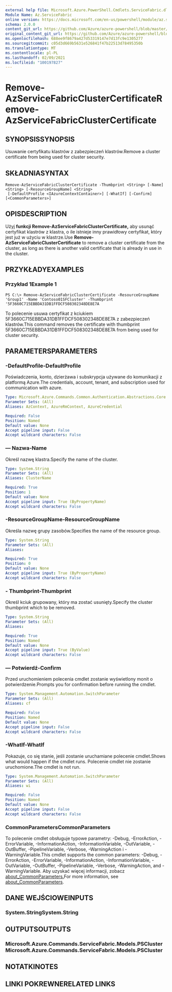 ```yaml
---
external help file: Microsoft.Azure.PowerShell.Cmdlets.ServiceFabric.dll-Help.xml
Module Name: Az.ServiceFabric
online version: https://docs.microsoft.com/en-us/powershell/module/az.servicefabric/remove-azservicefabricclustercertificate
schema: 2.0.0
content_git_url: https://github.com/Azure/azure-powershell/blob/master/src/ServiceFabric/ServiceFabric/help/Remove-AzServiceFabricClusterCertificate.md
original_content_git_url: https://github.com/Azure/azure-powershell/blob/master/src/ServiceFabric/ServiceFabric/help/Remove-AzServiceFabricClusterCertificate.md
ms.openlocfilehash: 688ee9f8679a427d53319147e7d13fc9e1305277
ms.sourcegitcommit: c05d3d669b5631e526841f47b22513d78495350b
ms.translationtype: MT
ms.contentlocale: pl-PL
ms.lasthandoff: 02/09/2021
ms.locfileid: "100197827"
---
```

# <span data-ttu-id="c31f8-101">Remove-AzServiceFabricClusterCertificate</span><span class="sxs-lookup"><span data-stu-id="c31f8-101">Remove-AzServiceFabricClusterCertificate</span></span>

## <span data-ttu-id="c31f8-102">SYNOPSIS</span><span class="sxs-lookup"><span data-stu-id="c31f8-102">SYNOPSIS</span></span>
<span data-ttu-id="c31f8-103">Usuwanie certyfikatu klastrów z zabezpieczeń klastrów.</span><span class="sxs-lookup"><span data-stu-id="c31f8-103">Remove a cluster certificate from being used for cluster security.</span></span>

## <span data-ttu-id="c31f8-104">SKŁADNIA</span><span class="sxs-lookup"><span data-stu-id="c31f8-104">SYNTAX</span></span>

```
Remove-AzServiceFabricClusterCertificate -Thumbprint <String> [-Name] <String> [-ResourceGroupName] <String>
 [-DefaultProfile <IAzureContextContainer>] [-WhatIf] [-Confirm] [<CommonParameters>]
```

## <span data-ttu-id="c31f8-105">OPIS</span><span class="sxs-lookup"><span data-stu-id="c31f8-105">DESCRIPTION</span></span>
<span data-ttu-id="c31f8-106">Użyj **funkcji Remove-AzServiceFabricClusterCertificate,** aby usunąć certyfikat klastrów z klastra, o ile istnieje inny prawidłowy certyfikat, który jest już w użyciu w klastrze.</span><span class="sxs-lookup"><span data-stu-id="c31f8-106">Use **Remove-AzServiceFabricClusterCertificate** to remove a cluster certificate from the cluster, as long as there is another valid certificate that is already in use in the cluster.</span></span>

## <span data-ttu-id="c31f8-107">PRZYKŁADY</span><span class="sxs-lookup"><span data-stu-id="c31f8-107">EXAMPLES</span></span>

### <span data-ttu-id="c31f8-108">Przykład 1</span><span class="sxs-lookup"><span data-stu-id="c31f8-108">Example 1</span></span>
```
PS C:\> Remove-AzServiceFabricClusterCertificate -ResourceGroupName 'Group1' -Name 'Contoso01SFCluster' -Thumbprint '5F3660C715EBBDA31DB1FFDCF508302348DE8E7A
```

<span data-ttu-id="c31f8-109">To polecenie usuwa certyfikat z kciukiem 5F3660C715EBBDA31DB1FFDCF508302348DE8E7A z zabezpieczeń klastrów.</span><span class="sxs-lookup"><span data-stu-id="c31f8-109">This command removes the certificate with thumbprint 5F3660C715EBBDA31DB1FFDCF508302348DE8E7A from being used for cluster security.</span></span>

## <span data-ttu-id="c31f8-110">PARAMETERS</span><span class="sxs-lookup"><span data-stu-id="c31f8-110">PARAMETERS</span></span>

### <span data-ttu-id="c31f8-111">-DefaultProfile</span><span class="sxs-lookup"><span data-stu-id="c31f8-111">-DefaultProfile</span></span>
<span data-ttu-id="c31f8-112">Poświadczenia, konto, dzierżawa i subskrypcja używane do komunikacji z platformą Azure.</span><span class="sxs-lookup"><span data-stu-id="c31f8-112">The credentials, account, tenant, and subscription used for communication with azure.</span></span>

```yaml
Type: Microsoft.Azure.Commands.Common.Authentication.Abstractions.Core.IAzureContextContainer
Parameter Sets: (All)
Aliases: AzContext, AzureRmContext, AzureCredential

Required: False
Position: Named
Default value: None
Accept pipeline input: False
Accept wildcard characters: False
```

### <span data-ttu-id="c31f8-113">— Nazwa</span><span class="sxs-lookup"><span data-stu-id="c31f8-113">-Name</span></span>
<span data-ttu-id="c31f8-114">Określ nazwę klastra.</span><span class="sxs-lookup"><span data-stu-id="c31f8-114">Specify the name of the cluster.</span></span>

```yaml
Type: System.String
Parameter Sets: (All)
Aliases: ClusterName

Required: True
Position: 1
Default value: None
Accept pipeline input: True (ByPropertyName)
Accept wildcard characters: False
```

### <span data-ttu-id="c31f8-115">-ResourceGroupName</span><span class="sxs-lookup"><span data-stu-id="c31f8-115">-ResourceGroupName</span></span>
<span data-ttu-id="c31f8-116">Określa nazwę grupy zasobów.</span><span class="sxs-lookup"><span data-stu-id="c31f8-116">Specifies the name of the resource group.</span></span>

```yaml
Type: System.String
Parameter Sets: (All)
Aliases:

Required: True
Position: 0
Default value: None
Accept pipeline input: True (ByPropertyName)
Accept wildcard characters: False
```

### <span data-ttu-id="c31f8-117">- Thumbprint</span><span class="sxs-lookup"><span data-stu-id="c31f8-117">-Thumbprint</span></span>
<span data-ttu-id="c31f8-118">Określ kciuk grupowany, który ma zostać usunięty.</span><span class="sxs-lookup"><span data-stu-id="c31f8-118">Specify the cluster thumbprint which to be removed.</span></span>

```yaml
Type: System.String
Parameter Sets: (All)
Aliases:

Required: True
Position: Named
Default value: None
Accept pipeline input: True (ByValue)
Accept wildcard characters: False
```

### <span data-ttu-id="c31f8-119">— Potwierdź</span><span class="sxs-lookup"><span data-stu-id="c31f8-119">-Confirm</span></span>
<span data-ttu-id="c31f8-120">Przed uruchomieniem polecenia cmdlet zostanie wyświetlony monit o potwierdzenie.</span><span class="sxs-lookup"><span data-stu-id="c31f8-120">Prompts you for confirmation before running the cmdlet.</span></span>

```yaml
Type: System.Management.Automation.SwitchParameter
Parameter Sets: (All)
Aliases: cf

Required: False
Position: Named
Default value: None
Accept pipeline input: False
Accept wildcard characters: False
```

### <span data-ttu-id="c31f8-121">-WhatIf</span><span class="sxs-lookup"><span data-stu-id="c31f8-121">-WhatIf</span></span>
<span data-ttu-id="c31f8-122">Pokazuje, co się stanie, jeśli zostanie uruchamiane polecenie cmdlet.</span><span class="sxs-lookup"><span data-stu-id="c31f8-122">Shows what would happen if the cmdlet runs.</span></span> <span data-ttu-id="c31f8-123">Polecenie cmdlet nie zostanie uruchomione.</span><span class="sxs-lookup"><span data-stu-id="c31f8-123">The cmdlet is not run.</span></span>

```yaml
Type: System.Management.Automation.SwitchParameter
Parameter Sets: (All)
Aliases: wi

Required: False
Position: Named
Default value: None
Accept pipeline input: False
Accept wildcard characters: False
```

### <span data-ttu-id="c31f8-124">CommonParameters</span><span class="sxs-lookup"><span data-stu-id="c31f8-124">CommonParameters</span></span>
<span data-ttu-id="c31f8-125">To polecenie cmdlet obsługuje typowe parametry: -Debug, -ErrorAction, -ErrorVariable, -InformationAction, -InformationVariable, -OutVariable, -OutBuffer, -PipelineVariable, -Verbose, -WarningAction i -WarningVariable.</span><span class="sxs-lookup"><span data-stu-id="c31f8-125">This cmdlet supports the common parameters: -Debug, -ErrorAction, -ErrorVariable, -InformationAction, -InformationVariable, -OutVariable, -OutBuffer, -PipelineVariable, -Verbose, -WarningAction, and -WarningVariable.</span></span> <span data-ttu-id="c31f8-126">Aby uzyskać więcej informacji, zobacz [about_CommonParameters.](http://go.microsoft.com/fwlink/?LinkID=113216)</span><span class="sxs-lookup"><span data-stu-id="c31f8-126">For more information, see [about_CommonParameters](http://go.microsoft.com/fwlink/?LinkID=113216).</span></span>

## <span data-ttu-id="c31f8-127">DANE WEJŚCIOWE</span><span class="sxs-lookup"><span data-stu-id="c31f8-127">INPUTS</span></span>

### <span data-ttu-id="c31f8-128">System.String</span><span class="sxs-lookup"><span data-stu-id="c31f8-128">System.String</span></span>

## <span data-ttu-id="c31f8-129">OUTPUTS</span><span class="sxs-lookup"><span data-stu-id="c31f8-129">OUTPUTS</span></span>

### <span data-ttu-id="c31f8-130">Microsoft.Azure.Commands.ServiceFabric.Models.PSCluster</span><span class="sxs-lookup"><span data-stu-id="c31f8-130">Microsoft.Azure.Commands.ServiceFabric.Models.PSCluster</span></span>

## <span data-ttu-id="c31f8-131">NOTATKI</span><span class="sxs-lookup"><span data-stu-id="c31f8-131">NOTES</span></span>

## <span data-ttu-id="c31f8-132">LINKI POKREWNE</span><span class="sxs-lookup"><span data-stu-id="c31f8-132">RELATED LINKS</span></span>

